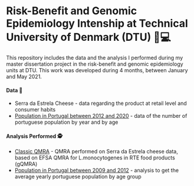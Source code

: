 # Risk-Benefit and Genomic Epidemiology Intenship at Technical University of Denmark (DTU) 👩💻

This repository includes the data and the analysis I performed during my master dissertation project in the risk-benefit and genomic epidemiology units at DTU. This work was developed during 4 months, between January and May 2021.


#### Data  📔
<ul>
  <li><a href = ''></a>Serra da Estrela Cheese</a> - data regarding the product at retail level and consumer habits</li>
  <li><a href=''>Population in Portugal between 2012 and 2020</a> - data of the number of portuguese population by year and by age</li>
</ul>


#### Analysis Performed 🕵
<ul>
  <li><a href = ''>Classic QMRA</a> - QMRA performed on Serra da Estrela cheese data, based on EFSA QMRA for L.monocytogenes in RTE food products (gQMRA)</li>
  <li><a href=''>Population in Portugal between 2009 and 2012</a> - analysis to get the average yearly portuguese population by age group</li>
</ul>
